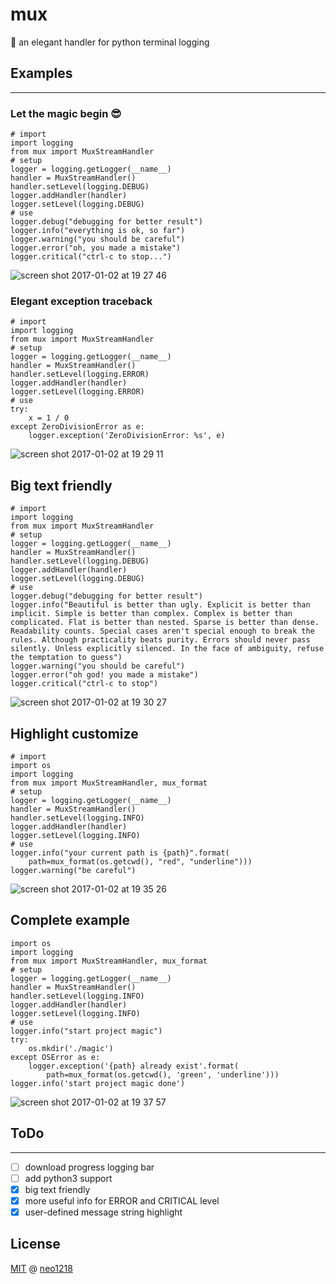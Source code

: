 # mux

💋 an elegant handler for python terminal logging

## Examples
<hr/>

### Let the magic begin 😎

    # import
    import logging
    from mux import MuxStreamHandler
    # setup
    logger = logging.getLogger(__name__)
    handler = MuxStreamHandler()
    handler.setLevel(logging.DEBUG)
    logger.addHandler(handler)
    logger.setLevel(logging.DEBUG)
    # use
    logger.debug("debugging for better result")
    logger.info("everything is ok, so far")
    logger.warning("you should be careful")
    logger.error("oh, you made a mistake")
    logger.critical("ctrl-c to stop...")

![screen shot 2017-01-02 at 19 27 46](https://cloud.githubusercontent.com/assets/10671733/21588434/a5dcaa70-d121-11e6-8026-7ce9bb842234.png)

### Elegant exception traceback

    # import
    import logging
    from mux import MuxStreamHandler
    # setup
    logger = logging.getLogger(__name__)
    handler = MuxStreamHandler()
    handler.setLevel(logging.ERROR)
    logger.addHandler(handler)
    logger.setLevel(logging.ERROR)
    # use
    try:
        x = 1 / 0
    except ZeroDivisionError as e:
        logger.exception('ZeroDivisionError: %s', e)

![screen shot 2017-01-02 at 19 29 11](https://cloud.githubusercontent.com/assets/10671733/21588453/cd960c78-d121-11e6-8b73-31fb6cb0bf6f.png)

##  Big text friendly

    # import
    import logging
    from mux import MuxStreamHandler
    # setup
    logger = logging.getLogger(__name__)
    handler = MuxStreamHandler()
    handler.setLevel(logging.DEBUG)
    logger.addHandler(handler)
    logger.setLevel(logging.DEBUG)
    # use
    logger.debug("debugging for better result")
    logger.info("Beautiful is better than ugly. Explicit is better than implicit. Simple is better than complex. Complex is better than complicated. Flat is better than nested. Sparse is better than dense. Readability counts. Special cases aren't special enough to break the rules. Although practicality beats purity. Errors should never pass silently. Unless explicitly silenced. In the face of ambiguity, refuse the temptation to guess")
    logger.warning("you should be careful")
    logger.error("oh god! you made a mistake")
    logger.critical("ctrl-c to stop")

![screen shot 2017-01-02 at 19 30 27](https://cloud.githubusercontent.com/assets/10671733/21588499/3ce8d34e-d122-11e6-8535-dcef4d34f548.png)

## Highlight customize

    # import
    import os
    import logging
    from mux import MuxStreamHandler, mux_format
    # setup
    logger = logging.getLogger(__name__)
    handler = MuxStreamHandler()
    handler.setLevel(logging.INFO)
    logger.addHandler(handler)
    logger.setLevel(logging.INFO)
    # use
    logger.info("your current path is {path}".format(
        path=mux_format(os.getcwd(), "red", "underline")))
    logger.warning("be careful")

![screen shot 2017-01-02 at 19 35 26](https://cloud.githubusercontent.com/assets/10671733/21588544/b1a4bcf2-d122-11e6-8767-66be82b62283.png)

## Complete example

    import os
    import logging
    from mux import MuxStreamHandler, mux_format
    # setup
    logger = logging.getLogger(__name__)
    handler = MuxStreamHandler()
    handler.setLevel(logging.INFO)
    logger.addHandler(handler)
    logger.setLevel(logging.INFO)
    # use
    logger.info("start project magic")
    try:
        os.mkdir('./magic')
    except OSError as e:
        logger.exception('{path} already exist'.format(
            path=mux_format(os.getcwd(), 'green', 'underline')))
    logger.info('start project magic done')

![screen shot 2017-01-02 at 19 37 57](https://cloud.githubusercontent.com/assets/10671733/21588567/06c01a06-d123-11e6-9565-4b38822bc04c.png)

## ToDo
<hr/>

+ [ ] download progress logging bar
+ [ ] add python3 support
+ [x] big text friendly
+ [x] more useful info for ERROR and CRITICAL level
+ [x] user-defined message string highlight

## License

[MIT]() @ [neo1218](https://github.com/neo1218)
